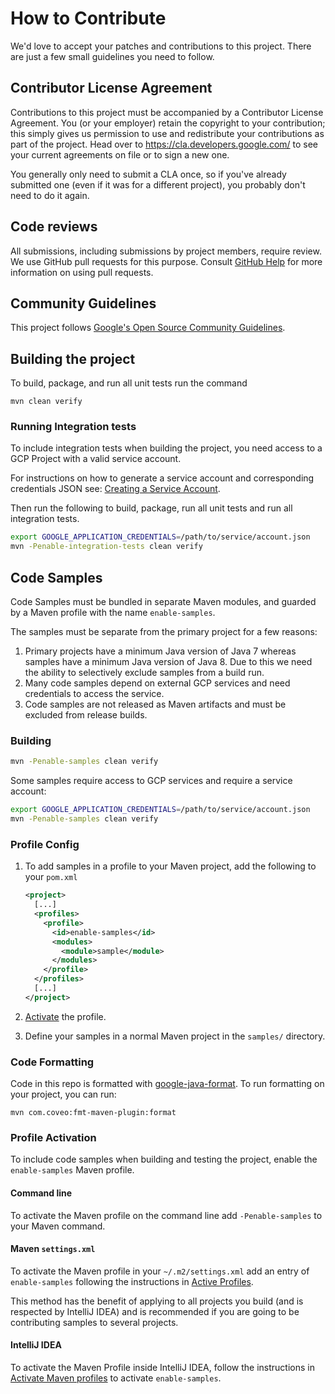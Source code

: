 # How to Contribute

We'd love to accept your patches and contributions to this project. There are
just a few small guidelines you need to follow.

## Contributor License Agreement

Contributions to this project must be accompanied by a Contributor License
Agreement. You (or your employer) retain the copyright to your contribution;
this simply gives us permission to use and redistribute your contributions as
part of the project. Head over to <https://cla.developers.google.com/> to see
your current agreements on file or to sign a new one.

You generally only need to submit a CLA once, so if you've already submitted one
(even if it was for a different project), you probably don't need to do it
again.

## Code reviews

All submissions, including submissions by project members, require review. We
use GitHub pull requests for this purpose. Consult
[GitHub Help](https://help.github.com/articles/about-pull-requests/) for more
information on using pull requests.

## Community Guidelines

This project follows
[Google's Open Source Community Guidelines](https://opensource.google.com/conduct/).

## Building the project

To build, package, and run all unit tests run the command

```
mvn clean verify
```

### Running Integration tests

To include integration tests when building the project, you need access to
a GCP Project with a valid service account. 

For instructions on how to generate a service account and corresponding
credentials JSON see: [Creating a Service Account][1].

Then run the following to build, package, run all unit tests and run all
integration tests.

```bash
export GOOGLE_APPLICATION_CREDENTIALS=/path/to/service/account.json
mvn -Penable-integration-tests clean verify
```

## Code Samples

Code Samples must be bundled in separate Maven modules, and guarded by a
Maven profile with the name `enable-samples`.

The samples must be separate from the primary project for a few reasons:
1. Primary projects have a minimum Java version of Java 7 whereas samples have
   a minimum Java version of Java 8. Due to this we need the ability to
   selectively exclude samples from a build run.
2. Many code samples depend on external GCP services and need
   credentials to access the service.
3. Code samples are not released as Maven artifacts and must be excluded from 
   release builds.
   
### Building

```bash
mvn -Penable-samples clean verify
```

Some samples require access to GCP services and require a service account:

```bash
export GOOGLE_APPLICATION_CREDENTIALS=/path/to/service/account.json
mvn -Penable-samples clean verify
```

### Profile Config

1. To add samples in a profile to your Maven project, add the following to your
`pom.xml`

    ```xml
    <project>
      [...]
      <profiles>
        <profile>
          <id>enable-samples</id>
          <modules>
            <module>sample</module>
          </modules>
        </profile>
      </profiles>
      [...]
    </project>
    ```

2. [Activate](#profile-activation) the profile.
3. Define your samples in a normal Maven project in the `samples/` directory.

### Code Formatting

Code in this repo is formatted with
[google-java-format](https://github.com/google/google-java-format).
To run formatting on your project, you can run:
```
mvn com.coveo:fmt-maven-plugin:format
```

### Profile Activation

To include code samples when building and testing the project, enable the 
`enable-samples` Maven profile.

#### Command line

To activate the Maven profile on the command line add `-Penable-samples` to your
Maven command.

#### Maven `settings.xml`

To activate the Maven profile in your `~/.m2/settings.xml` add an entry of
`enable-samples` following the instructions in [Active Profiles][2].

This method has the benefit of applying to all projects you build (and is
respected by IntelliJ IDEA) and is recommended if you are going to be
contributing samples to several projects.

#### IntelliJ IDEA

To activate the Maven Profile inside IntelliJ IDEA, follow the instructions in
[Activate Maven profiles][3] to activate `enable-samples`.

[1]: https://cloud.google.com/docs/authentication/getting-started#creating_a_service_account
[2]: https://maven.apache.org/settings.html#Active_Profiles
[3]: https://www.jetbrains.com/help/idea/work-with-maven-profiles.html#activate_maven_profiles
